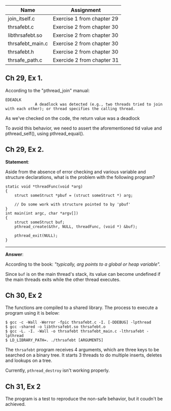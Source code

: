 | Name | Assignment |
| ---- | ---------- |
| join_itself.c | Exercise 1 from chapter 29 |
| thrsafebt.c | Exercise 2 from chapter 30 |
| libthrsafebt.so | Exercise 2 from chapter 30 |
| thrsafebt_main.c | Exercise 2 from chapter 30 |
| thrsafebt.h | Exercise 2 from chapter 30 |
| thrsafe_path.c | Exercide 2 from chapter 31 |
## Ch 29, Ex 1.

According to the "pthread_join" manual:

```
EDEADLK
             A deadlock was detected (e.g., two threads tried to join with each other); or thread specifies the calling thread.
```

As we've checked on the code, the return value was a deadlock

To avoid this behavior, we need to assert the aforementioned tid value and pthread_self(), using pthread_equal().

## Ch 29, Ex 2.

**Statement**:

Aside from the absence of error checking and various variable and structure declarations, what is the problem with the following program?

```
static void *threadFunc(void *arg)
{
    struct someStruct *pbuf = (struct someStruct *) arg;

    // Do some work with structure pointed to by 'pbuf'
}
int main(int argc, char *argv[])
{
    struct someStruct buf;
    pthread_create(&thr, NULL, threadFunc, (void *) &buf);

    pthread_exit(NULL);
}
```

---

**Answer**:

According to the book: *"typically, arg points to a global or heap variable".*

Since `buf` is on the main thread's stack, its value can become undefined if the main threads exits while the other thread executes.

## Ch 30, Ex 2

The functions are compiled to a shared library. The process to execute a program using it is below:

```
$ gcc -c -Wall -Werror -fpic thrsafebt.c -I. [-DDEBUG] -lpthread
$ gcc -shared -o libthrsafebt.so thrsafebt.o
$ gcc -L. -I. -Wall -o thrsafebt thrsafebt_main.c -lthrsafebt -lpthread
$ LD_LIBRARY_PATH=. ./thrsafebt [ARGUMENTS]
```

The `thrsafebt` program receives 4 arguments, which are three keys to be searched on a binary tree. It starts 3 threads to do multiple inserts, deletes and lookups on a tree.

Currently, `pthread_destroy` isn't working properly.

## Ch 31, Ex 2

The program is a test to reproduce the non-safe behavior, but it coudn't be achieved.
